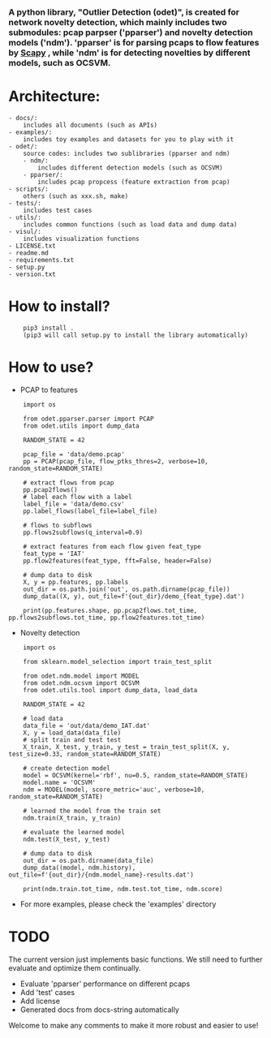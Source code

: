 ### A python library, "Outlier Detection (odet)",  is created for network novelty detection, which mainly includes two submodules: pcap parpser ('pparser') and novelty detection models ('ndm'). 'pparser' is for parsing pcaps to flow features by [Scapy](https://scapy.net/) , while 'ndm' is for detecting novelties by different models, such as OCSVM.

# Architecture:
    - docs/: 
        includes all documents (such as APIs)
    - examples/: 
        includes toy examples and datasets for you to play with it 
    - odet/: 
        source codes: includes two sublibraries (pparser and ndm)
        - ndm/: 
            includes different detection models (such as OCSVM)
        - pparser/: 
            includes pcap propcess (feature extraction from pcap) 
    - scripts/: 
        others (such as xxx.sh, make) 
    - tests/: 
        includes test cases
    - utils/: 
        includes common functions (such as load data and dump data)
    - visul/: 
        includes visualization functions
    - LICENSE.txt
    - readme.md
    - requirements.txt
    - setup.py
    - version.txt
   
    
# How to install?
```
    pip3 install . 
    (pip3 will call setup.py to install the library automatically)
```


# How to use?
- PCAP to features
```python3
    import os

    from odet.pparser.parser import PCAP
    from odet.utils import dump_data
    
    RANDOM_STATE = 42
    
    pcap_file = 'data/demo.pcap'
    pp = PCAP(pcap_file, flow_ptks_thres=2, verbose=10, random_state=RANDOM_STATE)

    # extract flows from pcap
    pp.pcap2flows()
    # label each flow with a label
    label_file = 'data/demo.csv'
    pp.label_flows(label_file=label_file)

    # flows to subflows
    pp.flows2subflows(q_interval=0.9)

    # extract features from each flow given feat_type
    feat_type = 'IAT'
    pp.flow2features(feat_type, fft=False, header=False)

    # dump data to disk
    X, y = pp.features, pp.labels
    out_dir = os.path.join('out', os.path.dirname(pcap_file))
    dump_data((X, y), out_file=f'{out_dir}/demo_{feat_type}.dat')

    print(pp.features.shape, pp.pcap2flows.tot_time, pp.flows2subflows.tot_time, pp.flow2features.tot_time)

```

- Novelty detection
```python3
    import os

    from sklearn.model_selection import train_test_split
    
    from odet.ndm.model import MODEL
    from odet.ndm.ocsvm import OCSVM
    from odet.utils.tool import dump_data, load_data
    
    RANDOM_STATE = 42

    # load data
    data_file = 'out/data/demo_IAT.dat'
    X, y = load_data(data_file)
    # split train and test test
    X_train, X_test, y_train, y_test = train_test_split(X, y, test_size=0.33, random_state=RANDOM_STATE)

    # create detection model
    model = OCSVM(kernel='rbf', nu=0.5, random_state=RANDOM_STATE)
    model.name = 'OCSVM'
    ndm = MODEL(model, score_metric='auc', verbose=10, random_state=RANDOM_STATE)

    # learned the model from the train set
    ndm.train(X_train, y_train)

    # evaluate the learned model
    ndm.test(X_test, y_test)

    # dump data to disk
    out_dir = os.path.dirname(data_file)
    dump_data((model, ndm.history), out_file=f'{out_dir}/{ndm.model_name}-results.dat')

    print(ndm.train.tot_time, ndm.test.tot_time, ndm.score)
```

- For more examples, please check the 'examples' directory 
    


# TODO
The current version just implements basic functions. We still need to further evaluate and optimize them continually. 
- Evaluate 'pparser' performance on different pcaps
- Add 'test' cases
- Add license
- Generated docs from docs-string automatically


Welcome to make any comments to make it more robust and easier to use!
